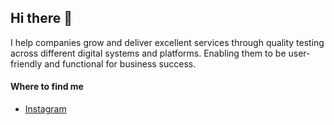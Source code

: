 ## Hi there 👋

<!--
**anavmelovmrpg-hue/anavmelovmrpg-hue** is a ✨ _special_ ✨ repository because its `README.md` (this file) appears on your GitHub profile.

Here are some ideas to get you started:

- 🔭 I’m currently working on ...
- 🌱 I’m currently learning ...
- 👯 I’m looking to collaborate on ...
- 🤔 I’m looking for help with ...
- 💬 Ask me about ...
- 📫 How to reach me: ...
- 😄 Pronouns: ...
- ⚡ Fun fact: ...
-->
I help companies grow and deliver excellent services through quality testing across different digital systems and platforms. Enabling them to be user-friendly and functional for business success.
#### Where to find me
- [Instagram](https://instagram/vanesamelov)
  

